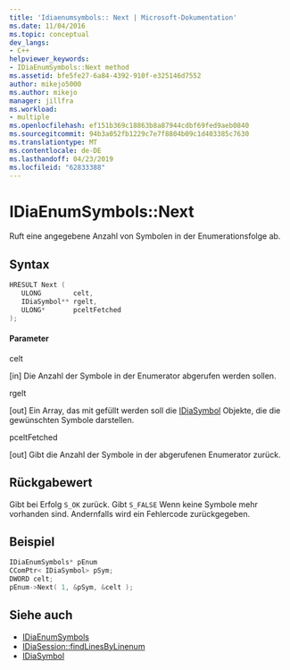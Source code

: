 ```yaml
---
title: 'Idiaenumsymbols:: Next | Microsoft-Dokumentation'
ms.date: 11/04/2016
ms.topic: conceptual
dev_langs:
- C++
helpviewer_keywords:
- IDiaEnumSymbols::Next method
ms.assetid: bfe5fe27-6a84-4392-910f-e325146d7552
author: mikejo5000
ms.author: mikejo
manager: jillfra
ms.workload:
- multiple
ms.openlocfilehash: ef151b369c18863b8a87944cdbf69fed9aeb0840
ms.sourcegitcommit: 94b3a052fb1229c7e7f8804b09c1d403385c7630
ms.translationtype: MT
ms.contentlocale: de-DE
ms.lasthandoff: 04/23/2019
ms.locfileid: "62833388"
---
```

# <a name="idiaenumsymbolsnext"></a>IDiaEnumSymbols::Next
Ruft eine angegebene Anzahl von Symbolen in der Enumerationsfolge ab.

## <a name="syntax"></a>Syntax

```C++
HRESULT Next ( 
   ULONG        celt,
   IDiaSymbol** rgelt,
   ULONG*       pceltFetched
);
```

#### <a name="parameters"></a>Parameter
 celt

[in] Die Anzahl der Symbole in der Enumerator abgerufen werden sollen.

 rgelt

[out] Ein Array, das mit gefüllt werden soll die [IDiaSymbol](../../debugger/debug-interface-access/idiasymbol.md) Objekte, die die gewünschten Symbole darstellen.

 pceltFetched

[out] Gibt die Anzahl der Symbole in der abgerufenen Enumerator zurück.

## <a name="return-value"></a>Rückgabewert
 Gibt bei Erfolg `S_OK` zurück. Gibt `S_FALSE` Wenn keine Symbole mehr vorhanden sind. Andernfalls wird ein Fehlercode zurückgegeben.

## <a name="example"></a>Beispiel

```C++
IDiaEnumSymbols* pEnum
CComPtr< IDiaSymbol> pSym;
DWORD celt;
pEnum->Next( 1, &pSym, &celt );
```

## <a name="see-also"></a>Siehe auch
- [IDiaEnumSymbols](../../debugger/debug-interface-access/idiaenumsymbols.md)
- [IDiaSession::findLinesByLinenum](../../debugger/debug-interface-access/idiasession-findlinesbylinenum.md)
- [IDiaSymbol](../../debugger/debug-interface-access/idiasymbol.md)